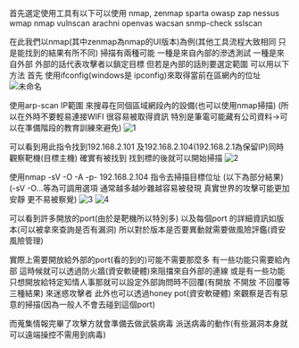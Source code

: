 首先選定使用工具有以下可以使用
nmap, zenmap 
sparta
owasp zap
nessus
wmap
nmap vulnscan 
arachni
openvas
wacsan
snmp-check
sslscan

在此我們以nmap(其中zenmap為nmap的UI版本)為例(其他工具流程大致相同 只是能找到的結果有所不同)
掃描有兩種可能 一種是來自內部的滲透測試 一種是來自外部
外部的話代表攻擊者以鎖定目標 但若是內部的話則要選定範圍 可以用以下方法
首先 使用ifconfig(windows是 ipconfig)來取得當前在區網內的位址
![未命名](https://user-images.githubusercontent.com/49279418/117000618-eef5c480-ad13-11eb-88e6-91f363d61a16.png)

使用arp-scan IP範圍 來搜尋在同個區域網段內的設備(也可以使用nmap掃描)
(所以在外時不要輕易連接WIFI 很容易被取得資訊 特別是筆電可能藏有公司資料->可以在準備階段的教育訓練來避免)
![1](https://user-images.githubusercontent.com/49279418/117001510-071a1380-ad15-11eb-8315-d889a7ef32c5.png)

可以看到用此指令找到192.168.2.101 及192.168.2.104(192.168.2.1為保留IP)同時觀察靶機(目標主機)
確實有被找到 找到標的後就可以開始掃描
![2](https://user-images.githubusercontent.com/49279418/117001943-8871a600-ad15-11eb-89f5-d2e588e85c4a.png)

使用nmap -sV -O -A -p- 192.168.2.104 指令去掃描目標位址 (以下為部分結果)
(-sV -O...等為可調用選項 通常越多越吵雜越容易被發現 真實世界的攻擊可能更加安靜 更不易被察覺)
![3](https://user-images.githubusercontent.com/49279418/117003858-f7e89500-ad17-11eb-85fc-f91caa722812.png)
![4](https://user-images.githubusercontent.com/49279418/117003867-fa4aef00-ad17-11eb-9e94-21af86e81859.png)

可以看到許多開放的port(由於是靶機所以特別多) 以及每個port 的詳細資訊如版本(可以被拿來查詢是否有漏洞) 所以對於版本是否要異動就需要做風險評鑑(資安風險管理)

實際上需要開放給外部的port(看的到的)可能不需要那麼多 有一些功能只需要給內部 這時候就可以透過防火牆(資安軟硬體)來阻擋來自外部的連線
或是有一些功能只想開放給特定知情人事那就可以設定外部詢問時不回覆(有開放 不開放 不回覆等三種結果) 來迷惑攻擊者
此外也可以透過honey pot(資安軟硬體) 來觀察是否有惡意的掃描(因為一般人不會去碰到這個port)

而蒐集情報完畢了攻擊方就會準備去做武裝病毒 派送病毒的動作(有些漏洞本身就可以遠端操控不需用到病毒)

